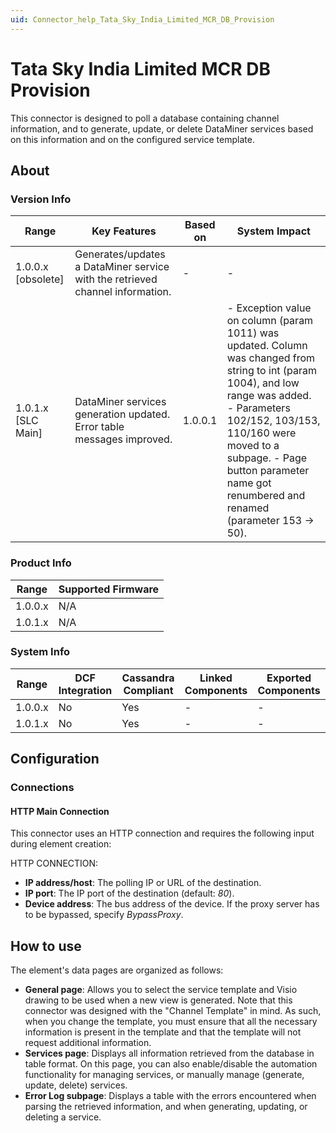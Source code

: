 ```yaml
---
uid: Connector_help_Tata_Sky_India_Limited_MCR_DB_Provision
---
```


# Tata Sky India Limited MCR DB Provision

This connector is designed to poll a database containing channel information, and to generate, update, or delete DataMiner services based on this information and on the configured service template.

## About

### Version Info

| **Range**            | **Key Features**                                                              | **Based on** | **System Impact**                                                                                                                                                                                                                                                                   |
|----------------------|-------------------------------------------------------------------------------|--------------|-------------------------------------------------------------------------------------------------------------------------------------------------------------------------------------------------------------------------------------------------------------------------------------|
| 1.0.0.x \[obsolete\] | Generates/updates a DataMiner service with the retrieved channel information. | \-           | \-                                                                                                                                                                                                                                                                                  |
| 1.0.1.x \[SLC Main\] | DataMiner services generation updated. Error table messages improved.         | 1.0.0.1      | \- Exception value on column (param 1011) was updated. Column was changed from string to int (param 1004), and low range was added. - Parameters 102/152, 103/153, 110/160 were moved to a subpage. - Page button parameter name got renumbered and renamed (parameter 153 -\> 50). |

### Product Info

| **Range** | **Supported Firmware** |
|-----------|------------------------|
| 1.0.0.x   | N/A                    |
| 1.0.1.x   | N/A                    |

### System Info

| **Range** | **DCF Integration** | **Cassandra Compliant** | **Linked Components** | **Exported Components** |
|-----------|---------------------|-------------------------|-----------------------|-------------------------|
| 1.0.0.x   | No                  | Yes                     | \-                    | \-                      |
| 1.0.1.x   | No                  | Yes                     | \-                    | \-                      |

## Configuration

### Connections

#### HTTP Main Connection

This connector uses an HTTP connection and requires the following input during element creation:

HTTP CONNECTION:

- **IP address/host**: The polling IP or URL of the destination.
- **IP port**: The IP port of the destination (default: *80*).
- **Device address**: The bus address of the device. If the proxy server has to be bypassed, specify *BypassProxy*.

## How to use

The element's data pages are organized as follows:

- **General page**: Allows you to select the service template and Visio drawing to be used when a new view is generated.
  Note that this connector was designed with the "Channel Template" in mind. As such, when you change the template, you must ensure that all the necessary information is present in the template and that the template will not request additional information.
- **Services page**: Displays all information retrieved from the database in table format. On this page, you can also enable/disable the automation functionality for managing services, or manually manage (generate, update, delete) services.
- **Error Log subpage**: Displays a table with the errors encountered when parsing the retrieved information, and when generating, updating, or deleting a service.
